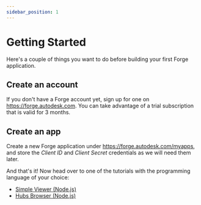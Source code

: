 ```yaml
---
sidebar_position: 1
---
```


# Getting Started

Here's a couple of things you want to do before building your first Forge application.

## Create an account

If you don't have a Forge account yet, sign up for one on https://forge.autodesk.com.
You can take advantage of a trial subscription that is valid for 3 months.

## Create an app

Create a new Forge application under https://forge.autodesk.com/myapps, and store
the _Client ID_ and _Client Secret_ credentials as we will need them later.

And that's it! Now head over to one of the tutorials with the programming language
of your choice:

- [Simple Viewer (Node.js)](tutorial-simple-viewer-nodejs/create-a-page)
- [Hubs Browser (Node.js)](tutorial-hubs-browser-nodejs/translate-your-site)

